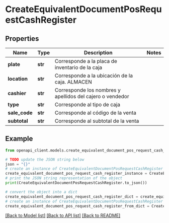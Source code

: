 # CreateEquivalentDocumentPosRequestCashRegister


## Properties

Name | Type | Description | Notes
------------ | ------------- | ------------- | -------------
**plate** | **str** | Corresponde a la placa de inventario de la caja | 
**location** | **str** | Corresponde a la ubicación de la caja. ALMACEN | 
**cashier** | **str** | Corresponde los nombres y apellidos del cajero o vendedor | 
**type** | **str** | Corresponde al tipo de caja | 
**sale_code** | **str** | Corresponde al código de la venta | 
**subtotal** | **str** | Corresponde al subtotal de la venta | 

## Example

```python
from openapi_client.models.create_equivalent_document_pos_request_cash_register import CreateEquivalentDocumentPosRequestCashRegister

# TODO update the JSON string below
json = "{}"
# create an instance of CreateEquivalentDocumentPosRequestCashRegister from a JSON string
create_equivalent_document_pos_request_cash_register_instance = CreateEquivalentDocumentPosRequestCashRegister.from_json(json)
# print the JSON string representation of the object
print(CreateEquivalentDocumentPosRequestCashRegister.to_json())

# convert the object into a dict
create_equivalent_document_pos_request_cash_register_dict = create_equivalent_document_pos_request_cash_register_instance.to_dict()
# create an instance of CreateEquivalentDocumentPosRequestCashRegister from a dict
create_equivalent_document_pos_request_cash_register_from_dict = CreateEquivalentDocumentPosRequestCashRegister.from_dict(create_equivalent_document_pos_request_cash_register_dict)
```
[[Back to Model list]](../README.md#documentation-for-models) [[Back to API list]](../README.md#documentation-for-api-endpoints) [[Back to README]](../README.md)


